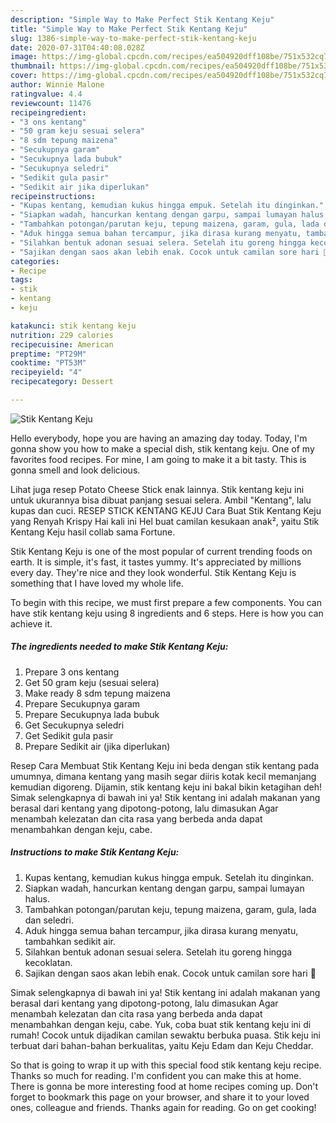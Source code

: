 ```yaml
---
description: "Simple Way to Make Perfect Stik Kentang Keju"
title: "Simple Way to Make Perfect Stik Kentang Keju"
slug: 1386-simple-way-to-make-perfect-stik-kentang-keju
date: 2020-07-31T04:40:08.028Z
image: https://img-global.cpcdn.com/recipes/ea504920dff108be/751x532cq70/stik-kentang-keju-foto-resep-utama.jpg
thumbnail: https://img-global.cpcdn.com/recipes/ea504920dff108be/751x532cq70/stik-kentang-keju-foto-resep-utama.jpg
cover: https://img-global.cpcdn.com/recipes/ea504920dff108be/751x532cq70/stik-kentang-keju-foto-resep-utama.jpg
author: Winnie Malone
ratingvalue: 4.4
reviewcount: 11476
recipeingredient:
- "3 ons kentang"
- "50 gram keju sesuai selera"
- "8 sdm tepung maizena"
- "Secukupnya garam"
- "Secukupnya lada bubuk"
- "Secukupnya seledri"
- "Sedikit gula pasir"
- "Sedikit air jika diperlukan"
recipeinstructions:
- "Kupas kentang, kemudian kukus hingga empuk. Setelah itu dinginkan."
- "Siapkan wadah, hancurkan kentang dengan garpu, sampai lumayan halus."
- "Tambahkan potongan/parutan keju, tepung maizena, garam, gula, lada dan seledri."
- "Aduk hingga semua bahan tercampur, jika dirasa kurang menyatu, tambahkan sedikit air."
- "Silahkan bentuk adonan sesuai selera. Setelah itu goreng hingga kecoklatan."
- "Sajikan dengan saos akan lebih enak. Cocok untuk camilan sore hari 🤤"
categories:
- Recipe
tags:
- stik
- kentang
- keju

katakunci: stik kentang keju 
nutrition: 229 calories
recipecuisine: American
preptime: "PT29M"
cooktime: "PT53M"
recipeyield: "4"
recipecategory: Dessert

---
```



![Stik Kentang Keju](https://img-global.cpcdn.com/recipes/ea504920dff108be/751x532cq70/stik-kentang-keju-foto-resep-utama.jpg)

Hello everybody, hope you are having an amazing day today. Today, I'm gonna show you how to make a special dish, stik kentang keju. One of my favorites food recipes. For mine, I am going to make it a bit tasty. This is gonna smell and look delicious.

Lihat juga resep Potato Cheese Stick enak lainnya. Stik kentang keju ini untuk ukurannya bisa dibuat panjang sesuai selera. Ambil &#34;Kentang&#34;, lalu kupas dan cuci. RESEP STICK KENTANG KEJU Cara Buat Stik Kentang Keju yang Renyah Krispy Hai kali ini Hel buat camilan kesukaan anak², yaitu Stik Kentang Keju hasil collab sama Fortune.

Stik Kentang Keju is one of the most popular of current trending foods on earth. It is simple, it's fast, it tastes yummy. It's appreciated by millions every day. They're nice and they look wonderful. Stik Kentang Keju is something that I have loved my whole life.


To begin with this recipe, we must first prepare a few components. You can have stik kentang keju using 8 ingredients and 6 steps. Here is how you can achieve it.

<!--inarticleads1-->

##### The ingredients needed to make Stik Kentang Keju:

1. Prepare 3 ons kentang
1. Get 50 gram keju (sesuai selera)
1. Make ready 8 sdm tepung maizena
1. Prepare Secukupnya garam
1. Prepare Secukupnya lada bubuk
1. Get Secukupnya seledri
1. Get Sedikit gula pasir
1. Prepare Sedikit air (jika diperlukan)


Resep Cara Membuat Stik Kentang Keju ini beda dengan stik kentang pada umumnya, dimana kentang yang masih segar diiris kotak kecil memanjang kemudian digoreng. Dijamin, stik kentang keju ini bakal bikin ketagihan deh! Simak selengkapnya di bawah ini ya! Stik kentang ini adalah makanan yang berasal dari kentang yang dipotong-potong, lalu dimasukan Agar menambah kelezatan dan cita rasa yang berbeda anda dapat menambahkan dengan keju, cabe. 

<!--inarticleads2-->

##### Instructions to make Stik Kentang Keju:

1. Kupas kentang, kemudian kukus hingga empuk. Setelah itu dinginkan.
1. Siapkan wadah, hancurkan kentang dengan garpu, sampai lumayan halus.
1. Tambahkan potongan/parutan keju, tepung maizena, garam, gula, lada dan seledri.
1. Aduk hingga semua bahan tercampur, jika dirasa kurang menyatu, tambahkan sedikit air.
1. Silahkan bentuk adonan sesuai selera. Setelah itu goreng hingga kecoklatan.
1. Sajikan dengan saos akan lebih enak. Cocok untuk camilan sore hari 🤤


Simak selengkapnya di bawah ini ya! Stik kentang ini adalah makanan yang berasal dari kentang yang dipotong-potong, lalu dimasukan Agar menambah kelezatan dan cita rasa yang berbeda anda dapat menambahkan dengan keju, cabe. Yuk, coba buat stik kentang keju ini di rumah! Cocok untuk dijadikan camilan sewaktu berbuka puasa. Stik keju ini terbuat dari bahan-bahan berkualitas, yaitu Keju Edam dan Keju Cheddar. 

So that is going to wrap it up with this special food stik kentang keju recipe. Thanks so much for reading. I'm confident you can make this at home. There is gonna be more interesting food at home recipes coming up. Don't forget to bookmark this page on your browser, and share it to your loved ones, colleague and friends. Thanks again for reading. Go on get cooking!
